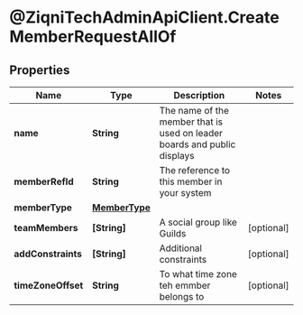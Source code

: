 # @ZiqniTechAdminApiClient.CreateMemberRequestAllOf

## Properties

Name | Type | Description | Notes
------------ | ------------- | ------------- | -------------
**name** | **String** | The name of the member that is used on leader boards and public displays | 
**memberRefId** | **String** | The reference to this member in your system | 
**memberType** | [**MemberType**](MemberType.md) |  | 
**teamMembers** | **[String]** | A social group like Guilds | [optional] 
**addConstraints** | **[String]** | Additional constraints | [optional] 
**timeZoneOffset** | **String** | To what time zone teh emmber belongs to | [optional] 


